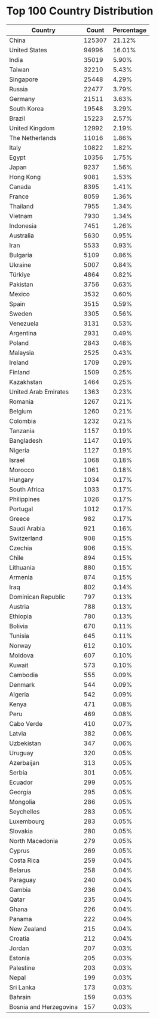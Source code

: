 # Top 100 Country Distribution
| Country | Count | Percentage |
|----|----|----|
| China | 125307 | 21.12% |
| United States | 94996 | 16.01% |
| India | 35019 | 5.90% |
| Taiwan | 32210 | 5.43% |
| Singapore | 25448 | 4.29% |
| Russia | 22477 | 3.79% |
| Germany | 21511 | 3.63% |
| South Korea | 19548 | 3.29% |
| Brazil | 15223 | 2.57% |
| United Kingdom | 12992 | 2.19% |
| The Netherlands | 11016 | 1.86% |
| Italy | 10822 | 1.82% |
| Egypt | 10356 | 1.75% |
| Japan | 9237 | 1.56% |
| Hong Kong | 9081 | 1.53% |
| Canada | 8395 | 1.41% |
| France | 8059 | 1.36% |
| Thailand | 7955 | 1.34% |
| Vietnam | 7930 | 1.34% |
| Indonesia | 7451 | 1.26% |
| Australia | 5630 | 0.95% |
| Iran | 5533 | 0.93% |
| Bulgaria | 5109 | 0.86% |
| Ukraine | 5007 | 0.84% |
| Türkiye | 4864 | 0.82% |
| Pakistan | 3756 | 0.63% |
| Mexico | 3532 | 0.60% |
| Spain | 3515 | 0.59% |
| Sweden | 3305 | 0.56% |
| Venezuela | 3131 | 0.53% |
| Argentina | 2931 | 0.49% |
| Poland | 2843 | 0.48% |
| Malaysia | 2525 | 0.43% |
| Ireland | 1709 | 0.29% |
| Finland | 1509 | 0.25% |
| Kazakhstan | 1464 | 0.25% |
| United Arab Emirates | 1363 | 0.23% |
| Romania | 1267 | 0.21% |
| Belgium | 1260 | 0.21% |
| Colombia | 1232 | 0.21% |
| Tanzania | 1157 | 0.19% |
| Bangladesh | 1147 | 0.19% |
| Nigeria | 1127 | 0.19% |
| Israel | 1068 | 0.18% |
| Morocco | 1061 | 0.18% |
| Hungary | 1034 | 0.17% |
| South Africa | 1033 | 0.17% |
| Philippines | 1026 | 0.17% |
| Portugal | 1012 | 0.17% |
| Greece | 982 | 0.17% |
| Saudi Arabia | 921 | 0.16% |
| Switzerland | 908 | 0.15% |
| Czechia | 906 | 0.15% |
| Chile | 894 | 0.15% |
| Lithuania | 880 | 0.15% |
| Armenia | 874 | 0.15% |
| Iraq | 802 | 0.14% |
| Dominican Republic | 797 | 0.13% |
| Austria | 788 | 0.13% |
| Ethiopia | 780 | 0.13% |
| Bolivia | 670 | 0.11% |
| Tunisia | 645 | 0.11% |
| Norway | 612 | 0.10% |
| Moldova | 607 | 0.10% |
| Kuwait | 573 | 0.10% |
| Cambodia | 555 | 0.09% |
| Denmark | 544 | 0.09% |
| Algeria | 542 | 0.09% |
| Kenya | 471 | 0.08% |
| Peru | 469 | 0.08% |
| Cabo Verde | 410 | 0.07% |
| Latvia | 382 | 0.06% |
| Uzbekistan | 347 | 0.06% |
| Uruguay | 320 | 0.05% |
| Azerbaijan | 313 | 0.05% |
| Serbia | 301 | 0.05% |
| Ecuador | 299 | 0.05% |
| Georgia | 295 | 0.05% |
| Mongolia | 286 | 0.05% |
| Seychelles | 283 | 0.05% |
| Luxembourg | 283 | 0.05% |
| Slovakia | 280 | 0.05% |
| North Macedonia | 279 | 0.05% |
| Cyprus | 269 | 0.05% |
| Costa Rica | 259 | 0.04% |
| Belarus | 258 | 0.04% |
| Paraguay | 240 | 0.04% |
| Gambia | 236 | 0.04% |
| Qatar | 235 | 0.04% |
| Ghana | 226 | 0.04% |
| Panama | 222 | 0.04% |
| New Zealand | 215 | 0.04% |
| Croatia | 212 | 0.04% |
| Jordan | 207 | 0.03% |
| Estonia | 205 | 0.03% |
| Palestine | 203 | 0.03% |
| Nepal | 199 | 0.03% |
| Sri Lanka | 173 | 0.03% |
| Bahrain | 159 | 0.03% |
| Bosnia and Herzegovina | 157 | 0.03% |
